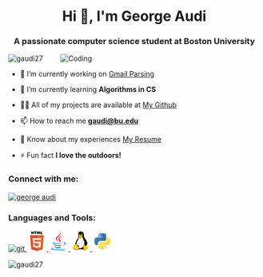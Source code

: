 <h1 align="center">Hi 👋, I'm George Audi</h1>
<h3 align="center">A passionate computer science student at Boston University</h3>
<img align="right" alt="Coding" width="400" src="https://i.giphy.com/26BGIqWh2R1fi6JDa.webp">

<p align="left"> <img src="https://komarev.com/ghpvc/?username=gaudi27&label=Profile%20views&color=0e75b6&style=flat" alt="gaudi27" /> </p>

- 🔭 I’m currently working on [Gmail Parsing](https://github.com/gaudi27/gmailParsing)

- 🌱 I’m currently learning **Algorithms in CS**

- 👨‍💻 All of my projects are available at [My Github](https://github.com/gaudi27)

- 📫 How to reach me **gaudi@bu.edu**

- 📄 Know about my experiences [My Resume](https://docs.google.com/document/d/1fARZPgLkOhOsbGJuHtNQvH4-STRC0EPvUUcC-8u6DQY/edit?usp=sharing)

- ⚡ Fun fact **I love the outdoors!**

<h3 align="left">Connect with me:</h3>
<p align="left">
<a href="https://linkedin.com/in/george audi" target="blank"><img align="center" src="https://raw.githubusercontent.com/rahuldkjain/github-profile-readme-generator/master/src/images/icons/Social/linked-in-alt.svg" alt="george audi" height="30" width="40" /></a>
</p>

<h3 align="left">Languages and Tools:</h3>
<p align="left"> <a href="https://git-scm.com/" target="_blank" rel="noreferrer"> <img src="https://www.vectorlogo.zone/logos/git-scm/git-scm-icon.svg" alt="git" width="40" height="40"/> </a> <a href="https://www.w3.org/html/" target="_blank" rel="noreferrer"> <img src="https://raw.githubusercontent.com/devicons/devicon/master/icons/html5/html5-original-wordmark.svg" alt="html5" width="40" height="40"/> </a> <a href="https://www.java.com" target="_blank" rel="noreferrer"> <img src="https://raw.githubusercontent.com/devicons/devicon/master/icons/java/java-original.svg" alt="java" width="40" height="40"/> </a> <a href="https://www.linux.org/" target="_blank" rel="noreferrer"> <img src="https://raw.githubusercontent.com/devicons/devicon/master/icons/linux/linux-original.svg" alt="linux" width="40" height="40"/> </a> <a href="https://www.python.org" target="_blank" rel="noreferrer"> <img src="https://raw.githubusercontent.com/devicons/devicon/master/icons/python/python-original.svg" alt="python" width="40" height="40"/> </a> </p>

<p><img align="center" src="https://github-readme-stats.vercel.app/api/top-langs?username=gaudi27&show_icons=true&locale=en&layout=compact" alt="gaudi27" /></p>

